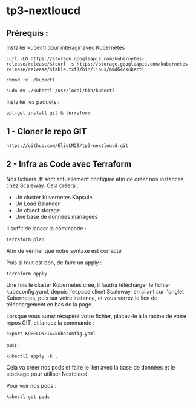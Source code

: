 # tp3-nextloucd

## Prérequis :

Installer kubectl pour intéragir avec Kubernetes

```
curl -LO https://storage.googleapis.com/kubernetes-release/release/$(curl -s https://storage.googleapis.com/kubernetes-release/release/stable.txt)/bin/linux/amd64/kubectl
```

```
chmod +x ./kubectl
```

```
sudo mv ./kubectl /usr/local/bin/kubectl
```

Installer les paquets : 

```
apt-get install git & terraform
```

## 1 - Cloner le repo GIT

```
https://github.com/ElieLM29/tp3-nextloucd.git 
```

## 2 - Infra as Code avec Terraform

Nos fichiers .tf sont actuellement configuré afin de créer nos instances chez Scaleway.
Cela créera :
- Un cluster Kuvernetes Kapsule
- Un Load Balancer
- Un object storage
- Une base de données managées

Il suffit de lancer la commande : 

```
terraform plan
```
Afin de vérifier que notre syntaxe est correcte

Puis si tout est bon, de faire un apply : 

```
terraform apply
```

Une fois le cluster Kubernetes créé, il faudra télécharger le fichier kubeconfig.yaml, depuis l'espace client Scaleway, en cliant sur l'onglet Kubernetes, puis sur votre instance, et vous verrez le lien de téléchargement en bas de la page.

Lorsque vous aurez récupéré votre fichier, placez-le à la racine de votre repos GIT, et lancez la commande : 

```
export KUBECONFIG=kubeconfig.yaml 
```
puis :
```
kubectl1 apply -k .
```

Cela va créer nos pods et faire le lien avec la base de données et le stockage pour utiliser Nextcloud.

Pour voir nos pods : 
```
kubectl get pods
```

